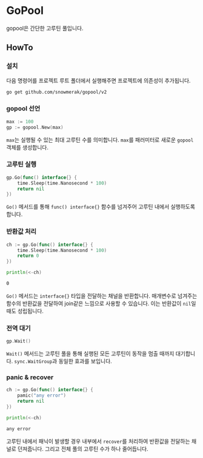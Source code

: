 # GoPool

gopool은 간단한 고루틴 풀입니다.

## HowTo

### 설치

다음 명령어를 프로젝트 루트 폴더에서 실행해주면 프로젝트에 의존성이 추가됩니다.

```bash
go get github.com/snowmerak/gopool/v2
```

### gopool 선언

```go
max := 100
gp := gopool.New(max)
```

`max`는 실행될 수 있는 최대 고루틴 수를 의미합니다. `max`를 패러미터로 새로운 `gopool` 객체를 생성합니다.

### 고루틴 실행

```go
gp.Go(func() interface{} {
	time.Sleep(time.Nanosecond * 100)
	return nil
})
```

`Go()` 메서드를 통해 `func() interface{}` 함수를 넘겨주어 고루틴 내에서 실행하도록 합니다.

### 반환값 처리

```go
ch := gp.Go(func() interface{} {
	time.Sleep(time.Nanosecond * 100)
	return 0
})

println(<-ch)
```

```bash
0
```

`Go()` 메서드는 `interface{}` 타입을 전달하는 채널을 반환합니다. 매개변수로 넘겨주는 함수의 반환값을 전달하여 join같은 느낌으로 사용할 수 있습니다. 이는 반환값이 `nil`일 때도 성립됩니다.

### 전역 대기

```go
gp.Wait()
```

`Wait()` 메서드는 고루틴 풀을 통해 실행된 모든 고루틴이 동작을 멈출 때까지 대기합니다. `sync.WaitGroup`과 동일한 효과를 보입니다.

### panic & recover

```go
ch := gp.Go(func() interface{} {
	pamic("any error")
	return nil
})

println(<-ch)
```

```bash
any error
```

고루틴 내에서 패닉이 발생할 경우 내부에서 `recover`를 처리하여 반환값을 전달하는 채널로 던져줍니다. 그리고 전체 풀의 고루틴 수가 하나 줄어듭니다.
